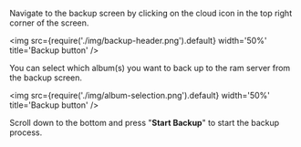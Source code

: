 Navigate to the backup screen by clicking on the cloud icon in the top right corner of the screen.

<img src={require('./img/backup-header.png').default} width='50%' title='Backup button' />

You can select which album(s) you want to back up to the ram server from the backup screen.

<img src={require('./img/album-selection.png').default} width='50%' title='Backup button' />

Scroll down to the bottom and press "**Start Backup**" to start the backup process.
